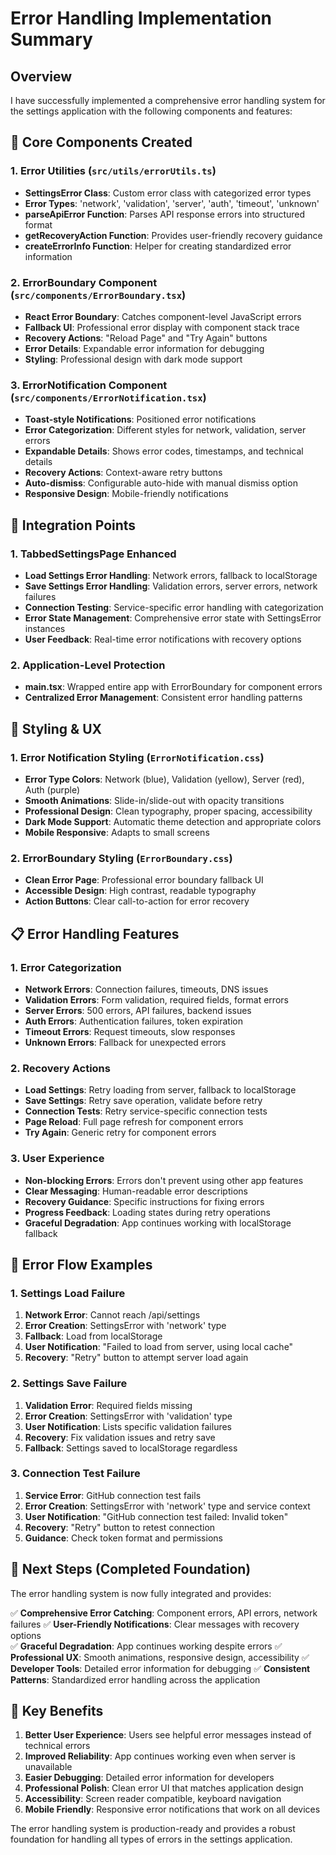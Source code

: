 # Error Handling Implementation Summary

## Overview
I have successfully implemented a comprehensive error handling system for the settings application with the following components and features:

## 🎯 Core Components Created

### 1. Error Utilities (`src/utils/errorUtils.ts`)
- **SettingsError Class**: Custom error class with categorized error types
- **Error Types**: 'network', 'validation', 'server', 'auth', 'timeout', 'unknown'
- **parseApiError Function**: Parses API response errors into structured format
- **getRecoveryAction Function**: Provides user-friendly recovery guidance
- **createErrorInfo Function**: Helper for creating standardized error information

### 2. ErrorBoundary Component (`src/components/ErrorBoundary.tsx`)
- **React Error Boundary**: Catches component-level JavaScript errors
- **Fallback UI**: Professional error display with component stack trace
- **Recovery Actions**: "Reload Page" and "Try Again" buttons
- **Error Details**: Expandable error information for debugging
- **Styling**: Professional design with dark mode support

### 3. ErrorNotification Component (`src/components/ErrorNotification.tsx`)
- **Toast-style Notifications**: Positioned error notifications
- **Error Categorization**: Different styles for network, validation, server errors
- **Expandable Details**: Shows error codes, timestamps, and technical details
- **Recovery Actions**: Context-aware retry buttons
- **Auto-dismiss**: Configurable auto-hide with manual dismiss option
- **Responsive Design**: Mobile-friendly notifications

## 🔧 Integration Points

### 1. TabbedSettingsPage Enhanced
- **Load Settings Error Handling**: Network errors, fallback to localStorage
- **Save Settings Error Handling**: Validation errors, server errors, network failures
- **Connection Testing**: Service-specific error handling with categorization
- **Error State Management**: Comprehensive error state with SettingsError instances
- **User Feedback**: Real-time error notifications with recovery options

### 2. Application-Level Protection
- **main.tsx**: Wrapped entire app with ErrorBoundary for component errors
- **Centralized Error Management**: Consistent error handling patterns

## 🎨 Styling & UX

### 1. Error Notification Styling (`ErrorNotification.css`)
- **Error Type Colors**: Network (blue), Validation (yellow), Server (red), Auth (purple)
- **Smooth Animations**: Slide-in/slide-out with opacity transitions
- **Professional Design**: Clean typography, proper spacing, accessibility
- **Dark Mode Support**: Automatic theme detection and appropriate colors
- **Mobile Responsive**: Adapts to small screens

### 2. ErrorBoundary Styling (`ErrorBoundary.css`)
- **Clean Error Page**: Professional error boundary fallback UI
- **Accessible Design**: High contrast, readable typography
- **Action Buttons**: Clear call-to-action for error recovery

## 📋 Error Handling Features

### 1. Error Categorization
- **Network Errors**: Connection failures, timeouts, DNS issues
- **Validation Errors**: Form validation, required fields, format errors
- **Server Errors**: 500 errors, API failures, backend issues
- **Auth Errors**: Authentication failures, token expiration
- **Timeout Errors**: Request timeouts, slow responses
- **Unknown Errors**: Fallback for unexpected errors

### 2. Recovery Actions
- **Load Settings**: Retry loading from server, fallback to localStorage
- **Save Settings**: Retry save operation, validate before retry
- **Connection Tests**: Retry service-specific connection tests
- **Page Reload**: Full page refresh for component errors
- **Try Again**: Generic retry for component errors

### 3. User Experience
- **Non-blocking Errors**: Errors don't prevent using other app features
- **Clear Messaging**: Human-readable error descriptions
- **Recovery Guidance**: Specific instructions for fixing errors
- **Progress Feedback**: Loading states during retry operations
- **Graceful Degradation**: App continues working with localStorage fallback

## 🔄 Error Flow Examples

### 1. Settings Load Failure
1. **Network Error**: Cannot reach /api/settings
2. **Error Creation**: SettingsError with 'network' type
3. **Fallback**: Load from localStorage
4. **User Notification**: "Failed to load from server, using local cache"
5. **Recovery**: "Retry" button to attempt server load again

### 2. Settings Save Failure
1. **Validation Error**: Required fields missing
2. **Error Creation**: SettingsError with 'validation' type
3. **User Notification**: Lists specific validation failures
4. **Recovery**: Fix validation issues and retry save
5. **Fallback**: Settings saved to localStorage regardless

### 3. Connection Test Failure
1. **Service Error**: GitHub connection test fails
2. **Error Creation**: SettingsError with 'network' type and service context
3. **User Notification**: "GitHub connection test failed: Invalid token"
4. **Recovery**: "Retry" button to retest connection
5. **Guidance**: Check token format and permissions

## 🚀 Next Steps (Completed Foundation)

The error handling system is now fully integrated and provides:

✅ **Comprehensive Error Catching**: Component errors, API errors, network failures
✅ **User-Friendly Notifications**: Clear messages with recovery options  
✅ **Graceful Degradation**: App continues working despite errors
✅ **Professional UX**: Smooth animations, responsive design, accessibility
✅ **Developer Tools**: Detailed error information for debugging
✅ **Consistent Patterns**: Standardized error handling across the application

## 🎯 Key Benefits

1. **Better User Experience**: Users see helpful error messages instead of technical errors
2. **Improved Reliability**: App continues working even when server is unavailable
3. **Easier Debugging**: Detailed error information for developers
4. **Professional Polish**: Clean error UI that matches application design
5. **Accessibility**: Screen reader compatible, keyboard navigation
6. **Mobile Friendly**: Responsive error notifications that work on all devices

The error handling system is production-ready and provides a robust foundation for handling all types of errors in the settings application.
